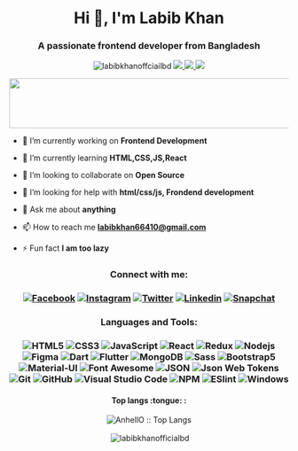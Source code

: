 <h1 align="center">Hi 👋, I'm Labib Khan</h1>
<h3 align="center">A passionate frontend developer from Bangladesh</h3>

<p align="center"> <img src="https://komarev.com/ghpvc/?username=labibkhanofficialbd&label=Profile%20views&color=0e75b6&style=flat" alt="labibkhanoffciailbd" /> <a href="https://github.com/ryo-ma/github-profile-trophy/issues">
    <img src="https://img.shields.io/badge/Age-19-blue"/> 
  </a>
  <a href="https://github.com/ryo-ma/github-profile-trophy/network/members">
    <img src="https://img.shields.io/badge/Focus-Frontend-blue"/> 
  </a>  
  <a href="https://github.com/ryo-ma/github-profile-trophy/stargazers">
    <img src="https://img.shields.io/badge/Living-Brahmanbaria-blue"/> 
  </a>
     </p>

 <p align="center">
  <img x height=90 width=800 src="https://github-profile-trophy.vercel.app/?username=labibkhanofficialbd&column=8&theme=gruvbox&no-frame=true"/>
</p>

- 🔭 I’m currently working on **Frontend Development**

- 🌱 I’m currently learning **HTML,CSS,JS,React**

- 👯 I’m looking to collaborate on **Open Source**

- 🤝 I’m looking for help with **html/css/js, Frondend development**

- 💬 Ask me about **anything**

- 📫 How to reach me **labibkhan66410@gmail.com**

- ⚡ Fun fact **I am too lazy**

<h3 align="center">Connect with me:</h3>

<h3 align="center">
    
[![Facebook](https://img.shields.io/badge/-Facebook-1A1B27?style=flat&logo=facebook&labelColor=252526)](https://www.facebook.com/labibofficialbd/)
[![Instagram](https://img.shields.io/badge/-Instagram-1A1B27?style=flat&logo=instagram&labelColor=252526)](https://www.instagram.com/labiib_28/)
[![Twitter](https://img.shields.io/badge/-Twitter-1A1B27?style=flat&logo=twitter&labelColor=252526)](https://www.twitter.com/labibofficialbd/)
[![Linkedin](https://img.shields.io/badge/-Linkedin-1A1B27?style=flat&logo=linkedin&labelColor=242424)](https://www.linkedin.com/in/labibofficialbd/)
[![Snapchat](https://img.shields.io/badge/-Snapchat-1A1B27?style=flat&logo=snapchat&labelColor=242424)](https://www.snapchat.com/add/labibkhan2002)

</h3>

<h3 align="center">Languages and Tools:</h3>

<h3 align="center">
    
![HTML5](https://img.shields.io/badge/-HTML5-1A1B27?style=flat&logo=html5&logoColor=ffffff&labelColor=E34F26)
![CSS3](https://img.shields.io/badge/-CSS3-1A1B27?style=flat&logo=css3&logoColor=ffffff&labelColor=1572B6)
![JavaScript](https://img.shields.io/badge/-JavaScript-1A1B27?style=flat&logo=javascript&labelColor=252526)
![React](https://img.shields.io/badge/-React-1A1B27?style=flat&logo=react&labelColor=252526)
![Redux](https://img.shields.io/badge/-Redux-1A1B27?style=flat&logo=redux&logoColor=764ABC&labelColor=252526)
![Nodejs](https://img.shields.io/badge/-Nodejs-1A1B27?style=flat&logo=Node.js&labelColor=252526)
![Figma](https://img.shields.io/badge/-Figma-1A1B27?style=flat&logo=Figma&labelColor=252526)
![Dart](https://img.shields.io/badge/-Dart-1A1B27?style=flat&logo=Dart&logoColor=00BEAD&labelColor=252526)
![Flutter](https://img.shields.io/badge/-Flutter-1A1B27?style=flat&logo=Flutter&logoColor=29B0EE&labelColor=252526)
![MongoDB](https://img.shields.io/badge/-MongoDB-1A1B27?style=flat&logo=mongodb&labelColor=252526)
![Sass](https://img.shields.io/badge/-Sass-1A1B27?style=flat&logo=sass&logoColor=ffffff&labelColor=%23CC6699)
![Bootstrap5](https://img.shields.io/badge/-Bootstrap-1A1B27?style=flat&logo=bootstrap&logoColor=ffffff&labelColor=563D7C)
![Material-UI](https://img.shields.io/badge/-Material%20UI-1A1B27?style=flat&logo=Material%20UI&logoColor=ffffff&labelColor=0081CB)
![Font Awesome](https://img.shields.io/badge/-font%20awesome-1A1B27?style=flat&logo=font-awesome&logoColor=339AF0&labelColor=252526)
![JSON](https://img.shields.io/badge/-JSON-1A1B27?style=flat&logo=JSON&logoColor=ffffff&labelColor=252526)
![Json Web Tokens](https://img.shields.io/badge/-Json%20Web%20Tokens-1A1B27?style=flat&logo=json-web-tokens&logoColor=ffffff&labelColor=252526)
![Git](https://img.shields.io/badge/-Git-1A1B27?style=flat&logo=git&logoColor=F05032&labelColor=252526)
![GitHub](https://img.shields.io/badge/-GitHub-1A1B27?style=flat&logo=github&logoColor=ffffff&labelColor=252526)
![Visual Studio Code](https://img.shields.io/badge/-VSCode-1A1B27?style=flat&logo=visual-studio-code&labelColor=007ACC)
![NPM](https://img.shields.io/badge/-npm-1A1B27?style=flat&logo=npm&labelColor=252526)
![ESlint](https://img.shields.io/badge/-ESlint-1A1B27?style=flat&logo=ESlint&labelColor=4B32C3)
![Windows](https://img.shields.io/badge/-Windows-1A1B27?style=flat&logo=windows&logoColor=ffffff&labelColor=0078D6)

</h3>


<h4 align="center">Top langs :tongue: :</h4>

<p align="center"><img src="https://github-readme-stats.vercel.app/api/top-langs/?username=labibkhanofficialbd&langs_count=10&theme=tokyonight&layout=compact" alt="AnhellO :: Top Langs" /></p>

<p align="center">&nbsp;<img align="center" src="https://github-readme-stats.vercel.app/api?username=labibkhanofficialbd&show_icons=true&hide=contribs,prs&cache_seconds=86400&theme=tokyonight" alt="labibkhanofficialbd" /></p>


